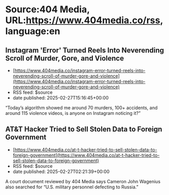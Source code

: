 # Source:404 Media, URL:https://www.404media.co/rss, language:en

## Instagram 'Error' Turned Reels Into Neverending Scroll of Murder, Gore, and Violence
 - [https://www.404media.co/instagram-error-turned-reels-into-neverending-scroll-of-murder-gore-and-violence](https://www.404media.co/instagram-error-turned-reels-into-neverending-scroll-of-murder-gore-and-violence)
 - RSS feed: $source
 - date published: 2025-02-27T15:16:45+00:00

“Today’s algorithm showed me around 70 murders, 100+ accidents, and around 115 violence videos, is anyone on Instagram noticing it?”

## AT&T Hacker Tried to Sell Stolen Data to Foreign Government
 - [https://www.404media.co/at-t-hacker-tried-to-sell-stolen-data-to-foreign-government](https://www.404media.co/at-t-hacker-tried-to-sell-stolen-data-to-foreign-government)
 - RSS feed: $source
 - date published: 2025-02-27T02:21:39+00:00

A court document reviewed by 404 Media says Cameron John Wagenius also searched for “U.S. military personnel defecting to Russia.”

